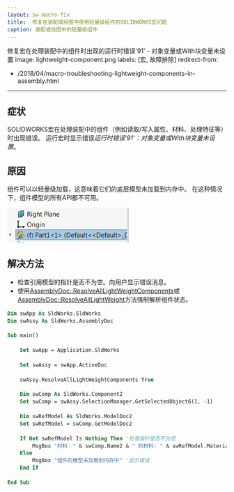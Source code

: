 ```yaml
---
layout: sw-macro-fix
title:  修复在装配或绘图中使用轻量级组件的SOLIDWORKS宏问题
caption: 装配或绘图中的轻量级组件
---
```

 修复宏在处理装配中的组件时出现的运行时错误'91' - 对象变量或With块变量未设置
image: lightweight-component.png
labels: [宏, 故障排除]
redirect-from:
  - /2018/04/macro-troubleshooting-lightweight-components-in-assembly.html
---
## 症状

SOLIDWORKS宏在处理装配中的组件（例如读取/写入属性、材料、处理特征等）时出现错误。
运行宏时显示错误*运行时错误'91'：对象变量或With块变量未设置*。

## 原因

组件可以以轻量级加载，这意味着它们的底层模型未加载到内存中。
在这种情况下，组件模型的所有API都不可用。

![特征管理器树中的轻量级组件](lightweight-component.png)

## 解决方法

* 检查引用模型的指针是否不为空。向用户显示错误消息。
* 使用[AssemblyDoc::ResolveAllLightWeightComponents](https://help.solidworks.com/2016/english/api/sldworksapi/solidworks.interop.sldworks~solidworks.interop.sldworks.iassemblydoc~resolvealllightweightcomponents.html)或[AssemblyDoc::ResolveAllLightWeight](https://help.solidworks.com/2016/english/api/sldworksapi/SolidWorks.Interop.sldworks~SolidWorks.Interop.sldworks.IAssemblyDoc~ResolveAllLightweight.html)方法强制解析组件状态。

~~~ vb
Dim swApp As SldWorks.SldWorks
Dim swAssy As SldWorks.AssemblyDoc

Sub main()

    Set swApp = Application.SldWorks
    
    Set swAssy = swApp.ActiveDoc
    
    swAssy.ResolveAllLightWeightComponents True
    
    Dim swComp As SldWorks.Component2
    Set swComp = swAssy.SelectionManager.GetSelectedObject6(1, -1)
        
    Dim swRefModel As SldWorks.ModelDoc2
    Set swRefModel = swComp.GetModelDoc2
        
    If Not swRefModel Is Nothing Then '检查指针是否不为空
        MsgBox "材料：" & swComp.Name2 & " 的材料: " & swRefModel.MaterialIdName
    Else
        MsgBox "组件的模型未加载到内存中" '显示错误
    End If
    
End Sub

~~~